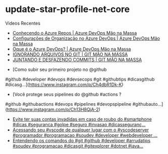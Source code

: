 # update-star-profile-net-core

Videos Recentes
<!-- YOUTUBE:START -->
- [Conhecendo o Azure Repos | Azure DevOps Mão na Massa](https://www.youtube.com/watch?v=Oix88tEcYLk)
- [Configurações de Organização no Azure DevOps | Azure DevOps Mão na Massa](https://www.youtube.com/watch?v=rF2A2q8fpR8)
- [Oque é o Azure DevOps? | Azure DevOps Mão na Massa](https://www.youtube.com/watch?v=acsTOfNJN3I)
- [IGNORANDO ARQUIVOS NO GIT | GIT MÃO NA MASSA](https://www.youtube.com/watch?v=Cm-biDiU2cc)
- [JUNTANDO E DESFAZENDO COMMITS | GIT MÃO NA MASSA](https://www.youtube.com/watch?v=3P_PHz10t7g)
<!-- YOUTUBE:END -->

<!-- INSTA:START -->
- [Como subir seu primeiro projeto no @github 

#github #developer #devops #devsecops #git #githubtips #dicasgithub #dicasg...](https://www.instagram.com/p/Ch4dbR1Dk-K)
- [Você protege seus pipelines do @github #actions ?

#github #githubactions #devops #pipelines #devopspipeline #githubauto...](https://www.instagram.com/p/Ch13H8QjA-2)
- [Evite ter suas contas invadidas em caso de roubo do #smartphone #dicas #seguranca #golpe #seguro #invasao #dicasseguranç...](https://www.instagram.com/p/ChcNPxbjSc3)
- [Acessando seu #vscode de qualquer lugar com o #vscodeserver  #programador #programacao #soudev #developer #webdeveloper ...](https://www.instagram.com/p/ChZjbvijpif)
- [Entendendo os comandos do #git  #github #developer #arrudatips #soudev #programacao #dicasgit #gitexplorer #dotnet #java...](https://www.instagram.com/p/ChW_wwhjd9K)
<!-- INSTA:END -->

